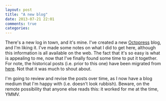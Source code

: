 ```yaml
---
layout: post
title: "A new blog"
date: 2013-07-21 22:01
comments: true
categories: 
---
```

There's a new log in town, and it's mine.  I've created a new [Octopress](http://octopress.org) blog, and I'm liking it.  I've made some notes on what I did to get here, although this information is all available on the web.  The fact that it's so easy is what is appealing to me, now that I've finally found some time to put it together.  For note, the historical posts (i.e. prior to this one) have been migrated from [here](http://rob-purcell.blogspot.co.uk).  Not that it was much to shout about.

I'm going to review and revise the posts over time, as I now have a blog medium that I'm happy with (i.e. doesn't look rubbish).  Beware, on the remote possibility that anyone else reads this: it worked for me at the time, YMMV.
